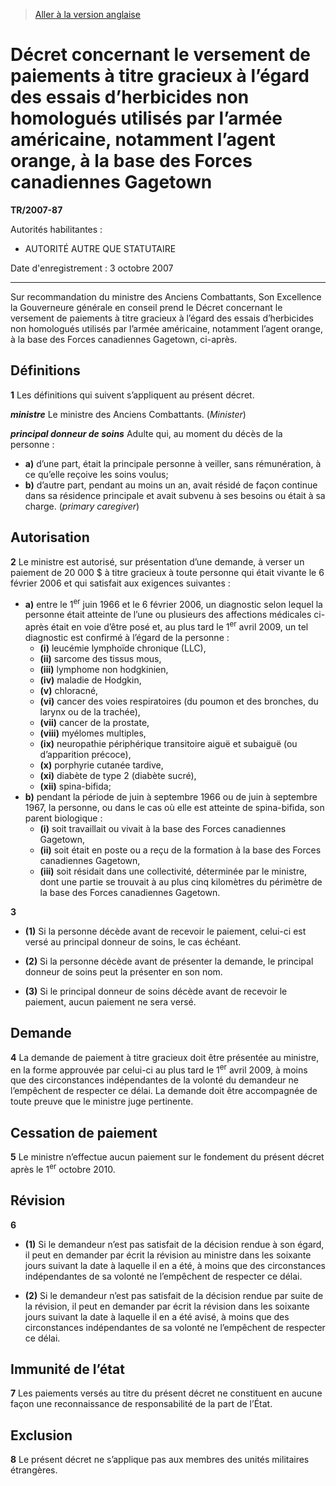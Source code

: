 > [Aller à la version anglaise](/en/Regulations/Statutory%20Instruments/2007/87.md)

# Décret concernant le versement de paiements à titre gracieux à l’égard des essais d’herbicides non homologués utilisés par l’armée américaine, notamment l’agent orange, à la base des Forces canadiennes Gagetown

**TR/2007-87**

Autorités habilitantes : 
- AUTORITÉ AUTRE QUE STATUTAIRE

Date d'enregistrement : 3 octobre 2007

----------

Sur recommandation du ministre des Anciens Combattants, Son Excellence la Gouverneure générale en conseil prend le Décret concernant le versement de paiements à titre gracieux à l’égard des essais d’herbicides non homologués utilisés par l’armée américaine, notamment l’agent orange, à la base des Forces canadiennes Gagetown, ci-après.




## Définitions


**1** Les définitions qui suivent s’appliquent au présent décret.

***ministre*** Le ministre des Anciens Combattants. (*Minister*)

***principal donneur de soins*** Adulte qui, au moment du décès de la personne :
- **a)** d’une part, était la principale personne à veiller, sans rémunération, à ce qu’elle reçoive les soins voulus;
- **b)** d’autre part, pendant au moins un an, avait résidé de façon continue dans sa résidence principale et avait subvenu à ses besoins ou était à sa charge. (*primary caregiver*)




## Autorisation


**2** Le ministre est autorisé, sur présentation d’une demande, à verser un paiement de 20 000 $ à titre gracieux à toute personne qui était vivante le 6 février 2006 et qui satisfait aux exigences suivantes :
- **a)** entre le 1<sup>er</sup> juin 1966 et le 6 février 2006, un diagnostic selon lequel la personne était atteinte de l’une ou plusieurs des affections médicales ci-après était en voie d’être posé et, au plus tard le 1<sup>er</sup> avril 2009, un tel diagnostic est confirmé à l’égard de la personne :
	- **(i)** leucémie lymphoïde chronique (LLC),
	- **(ii)** sarcome des tissus mous,
	- **(iii)** lymphome non hodgkinien,
	- **(iv)** maladie de Hodgkin,
	- **(v)** chloracné,
	- **(vi)** cancer des voies respiratoires (du poumon et des bronches, du larynx ou de la trachée),
	- **(vii)** cancer de la prostate,
	- **(viii)** myélomes multiples,
	- **(ix)** neuropathie périphérique transitoire aiguë et subaiguë (ou d’apparition précoce),
	- **(x)** porphyrie cutanée tardive,
	- **(xi)** diabète de type 2 (diabète sucré),
	- **(xii)** spina-bifida;
- **b)** pendant la période de juin à septembre 1966 ou de juin à septembre 1967, la personne, ou dans le cas où elle est atteinte de spina-bifida, son parent biologique :
	- **(i)** soit travaillait ou vivait à la base des Forces canadiennes Gagetown,
	- **(ii)** soit était en poste ou a reçu de la formation à la base des Forces canadiennes Gagetown,
	- **(iii)** soit résidait dans une collectivité, déterminée par le ministre, dont une partie se trouvait à au plus cinq kilomètres du périmètre de la base des Forces canadiennes Gagetown.



**3** 

- **(1)** Si la personne décède avant de recevoir le paiement, celui-ci est versé au principal donneur de soins, le cas échéant.

- **(2)** Si la personne décède avant de présenter la demande, le principal donneur de soins peut la présenter en son nom.

- **(3)** Si le principal donneur de soins décède avant de recevoir le paiement, aucun paiement ne sera versé.




## Demande


**4** La demande de paiement à titre gracieux doit être présentée au ministre, en la forme approuvée par celui-ci au plus tard le 1<sup>er</sup> avril 2009, à moins que des circonstances indépendantes de la volonté du demandeur ne l’empêchent de respecter ce délai. La demande doit être accompagnée de toute preuve que le ministre juge pertinente.




## Cessation de paiement


**5** Le ministre n’effectue aucun paiement sur le fondement du présent décret après le 1<sup>er</sup> octobre 2010.




## Révision


**6** 

- **(1)** Si le demandeur n’est pas satisfait de la décision rendue à son égard, il peut en demander par écrit la révision au ministre dans les soixante jours suivant la date à laquelle il en a été, à moins que des circonstances indépendantes de sa volonté ne l’empêchent de respecter ce délai.

- **(2)** Si le demandeur n’est pas satisfait de la décision rendue par suite de la révision, il peut en demander par écrit la révision dans les soixante jours suivant la date à laquelle il en a été avisé, à moins que des circonstances indépendantes de sa volonté ne l’empêchent de respecter ce délai.




## Immunité de l’état


**7** Les paiements versés au titre du présent décret ne constituent en aucune façon une reconnaissance de responsabilité de la part de l’État.




## Exclusion


**8** Le présent décret ne s’applique pas aux membres des unités militaires étrangères.


